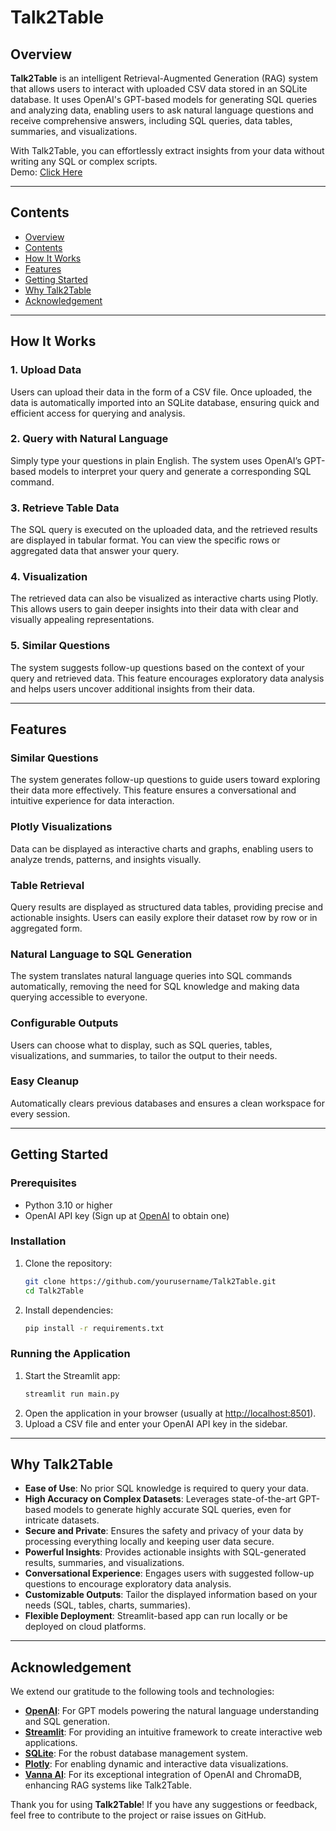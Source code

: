 # Talk2Table  

## Overview  
**Talk2Table** is an intelligent Retrieval-Augmented Generation (RAG) system that allows users to interact with uploaded CSV data stored in an SQLite database. It uses OpenAI's GPT-based models for generating SQL queries and analyzing data, enabling users to ask natural language questions and receive comprehensive answers, including SQL queries, data tables, summaries, and visualizations.  

With Talk2Table, you can effortlessly extract insights from your data without writing any SQL or complex scripts.  
Demo: [Click Here](https://huggingface.co/spaces/anindya-hf-2002/Talk2Table)

---

## Contents  
- [Overview](#overview)  
- [Contents](#contents)  
- [How It Works](#how-it-works)  
- [Features](#features)  
- [Getting Started](#getting-started)  
- [Why Talk2Table](#why-talk2table)  
- [Acknowledgement](#acknowledgement)  

---

## How It Works  

### 1. Upload Data  
Users can upload their data in the form of a CSV file. Once uploaded, the data is automatically imported into an SQLite database, ensuring quick and efficient access for querying and analysis.  

### 2. Query with Natural Language  
Simply type your questions in plain English. The system uses OpenAI’s GPT-based models to interpret your query and generate a corresponding SQL command.  

### 3. Retrieve Table Data  
The SQL query is executed on the uploaded data, and the retrieved results are displayed in tabular format. You can view the specific rows or aggregated data that answer your query.  

### 4. Visualization  
The retrieved data can also be visualized as interactive charts using Plotly. This allows users to gain deeper insights into their data with clear and visually appealing representations.  

### 5. Similar Questions  
The system suggests follow-up questions based on the context of your query and retrieved data. This feature encourages exploratory data analysis and helps users uncover additional insights from their data.  

---

## Features  

### Similar Questions  
The system generates follow-up questions to guide users toward exploring their data more effectively. This feature ensures a conversational and intuitive experience for data interaction.  

### Plotly Visualizations  
Data can be displayed as interactive charts and graphs, enabling users to analyze trends, patterns, and insights visually.  

### Table Retrieval  
Query results are displayed as structured data tables, providing precise and actionable insights. Users can easily explore their dataset row by row or in aggregated form.  

### Natural Language to SQL Generation  
The system translates natural language queries into SQL commands automatically, removing the need for SQL knowledge and making data querying accessible to everyone.  

### Configurable Outputs  
Users can choose what to display, such as SQL queries, tables, visualizations, and summaries, to tailor the output to their needs.  

### Easy Cleanup  
Automatically clears previous databases and ensures a clean workspace for every session.  

---

## Getting Started  

### Prerequisites  
- Python 3.10 or higher  
- OpenAI API key (Sign up at [OpenAI](https://platform.openai.com/signup/) to obtain one)  

### Installation  
1. Clone the repository:  
   ```bash
   git clone https://github.com/yourusername/Talk2Table.git
   cd Talk2Table
   ```  
2. Install dependencies:  
   ```bash
   pip install -r requirements.txt
   ```  

### Running the Application  
1. Start the Streamlit app:  
   ```bash
   streamlit run main.py
   ```  
2. Open the application in your browser (usually at [http://localhost:8501](http://localhost:8501)).  
3. Upload a CSV file and enter your OpenAI API key in the sidebar.  

---

## Why Talk2Table  

- **Ease of Use**: No prior SQL knowledge is required to query your data.  
- **High Accuracy on Complex Datasets**: Leverages state-of-the-art GPT-based models to generate highly accurate SQL queries, even for intricate datasets.  
- **Secure and Private**: Ensures the safety and privacy of your data by processing everything locally and keeping user data secure.  
- **Powerful Insights**: Provides actionable insights with SQL-generated results, summaries, and visualizations.  
- **Conversational Experience**: Engages users with suggested follow-up questions to encourage exploratory data analysis.  
- **Customizable Outputs**: Tailor the displayed information based on your needs (SQL, tables, charts, summaries).  
- **Flexible Deployment**: Streamlit-based app can run locally or be deployed on cloud platforms.  

---

## Acknowledgement  
We extend our gratitude to the following tools and technologies:  
- **[OpenAI](https://openai.com/)**: For GPT models powering the natural language understanding and SQL generation.  
- **[Streamlit](https://streamlit.io/)**: For providing an intuitive framework to create interactive web applications.  
- **[SQLite](https://www.sqlite.org/)**: For the robust database management system.  
- **[Plotly](https://plotly.com/)**: For enabling dynamic and interactive data visualizations.  
- **[Vanna AI](https://www.vanna.ai/)**: For its exceptional integration of OpenAI and ChromaDB, enhancing RAG systems like Talk2Table.  

Thank you for using **Talk2Table**! If you have any suggestions or feedback, feel free to contribute to the project or raise issues on GitHub.  
